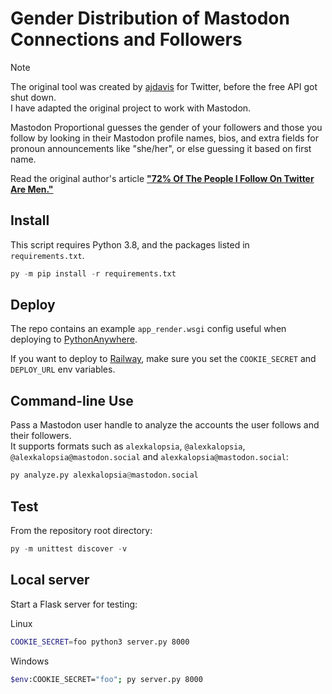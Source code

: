 Gender Distribution of Mastodon Connections and Followers
====================================================

> [!NOTE]  
> The original tool was created by [ajdavis](https://github.com/ajdavis/proporti.onl) for Twitter,
> before the free API got shut down.\
> I have adapted the original project to work with Mastodon.

Mastodon Proportional guesses the gender of your followers and those you follow by looking in
their Mastodon profile names, bios, and extra fields for pronoun announcements like "she/her", or else guessing it
based on first name.

Read the original author's article **["72% Of The People I Follow On Twitter Are
Men."](https://emptysqua.re/blog/gender-of-twitter-users-i-follow/)**

Install
-------

This script requires Python 3.8, and the packages listed in `requirements.txt`.

```python
py -m pip install -r requirements.txt
```

Deploy
-------

The repo contains an example `app_render.wsgi` config useful when deploying to [PythonAnywhere](https://www.pythonanywhere.com/).

If you want to deploy to [Railway](https://railway.com/), make sure you set the `COOKIE_SECRET` and `DEPLOY_URL` env variables.

Command-line Use
----------------

Pass a Mastodon user handle to analyze the accounts the user follows and their followers.\
It supports formats such as `alexkalopsia`, `@alexkalopsia`, `@alexkalopsia@mastodon.social` and `alexkalopsia@mastodon.social`:

```python
py analyze.py alexkalopsia@mastodon.social
```

Test
----

From the repository root directory:

```python
py -m unittest discover -v
```

Local server
-------

Start a Flask server for testing:

Linux

```bash
COOKIE_SECRET=foo python3 server.py 8000
```

Windows

```bash
$env:COOKIE_SECRET="foo"; py server.py 8000
```

